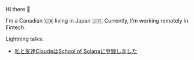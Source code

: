 Hi there 👋

I'm a Canadian 🇨🇦 living in Japan 🇯🇵. Currently, I'm working remotely in Fintech.

Lightning talks:
 * [私と友達ClaudeはSchool of Solanaに登録しました](https://claude-school-of-solana.netlify.app)
